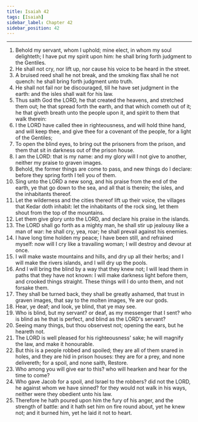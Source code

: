 ```yaml
---
title: Isaiah 42
tags: [Isaiah]
sidebar_label: Chapter 42
sidebar_position: 42
---
```


---
1. Behold my servant, whom I uphold; mine elect, in whom my soul delighteth; I have put my spirit upon him: he shall bring forth judgment to the Gentiles.
2. He shall not cry, nor lift up, nor cause his voice to be heard in the street.
3. A bruised reed shall he not break, and the smoking flax shall he not quench: he shall bring forth judgment unto truth.
4. He shall not fail nor be discouraged, till he have set judgment in the earth: and the isles shall wait for his law.
5. Thus saith God the LORD, he that created the heavens, and stretched them out; he that spread forth the earth, and that which cometh out of it; he that giveth breath unto the people upon it, and spirit to them that walk therein:
6. I the LORD have called thee in righteousness, and will hold thine hand, and will keep thee, and give thee for a covenant of the people, for a light of the Gentiles;
7. To open the blind eyes, to bring out the prisoners from the prison, and them that sit in darkness out of the prison house.
8. I am the LORD: that is my name: and my glory will I not give to another, neither my praise to graven images.
9. Behold, the former things are come to pass, and new things do I declare: before they spring forth I tell you of them.
10. Sing unto the LORD a new song, and his praise from the end of the earth, ye that go down to the sea, and all that is therein; the isles, and the inhabitants thereof.
11. Let the wilderness and the cities thereof lift up their voice, the villages that Kedar doth inhabit: let the inhabitants of the rock sing, let them shout from the top of the mountains.
12. Let them give glory unto the LORD, and declare his praise in the islands.
13. The LORD shall go forth as a mighty man, he shall stir up jealousy like a man of war: he shall cry, yea, roar; he shall prevail against his enemies.
14. I have long time holden my peace; I have been still, and refrained myself: now will I cry like a travailing woman; I will destroy and devour at once.
15. I will make waste mountains and hills, and dry up all their herbs; and I will make the rivers islands, and I will dry up the pools.
16. And I will bring the blind by a way that they knew not; I will lead them in paths that they have not known: I will make darkness light before them, and crooked things straight. These things will I do unto them, and not forsake them.
17. They shall be turned back, they shall be greatly ashamed, that trust in graven images, that say to the molten images, Ye are our gods.
18. Hear, ye deaf; and look, ye blind, that ye may see.
19. Who is blind, but my servant? or deaf, as my messenger that I sent? who is blind as he that is perfect, and blind as the LORD's servant?
20. Seeing many things, but thou observest not; opening the ears, but he heareth not.
21. The LORD is well pleased for his righteousness' sake; he will magnify the law, and make it honourable.
22. But this is a people robbed and spoiled; they are all of them snared in holes, and they are hid in prison houses: they are for a prey, and none delivereth; for a spoil, and none saith, Restore.
23. Who among you will give ear to this? who will hearken and hear for the time to come?
24. Who gave Jacob for a spoil, and Israel to the robbers? did not the LORD, he against whom we have sinned? for they would not walk in his ways, neither were they obedient unto his law.
25. Therefore he hath poured upon him the fury of his anger, and the strength of battle: and it hath set him on fire round about, yet he knew not; and it burned him, yet he laid it not to heart.